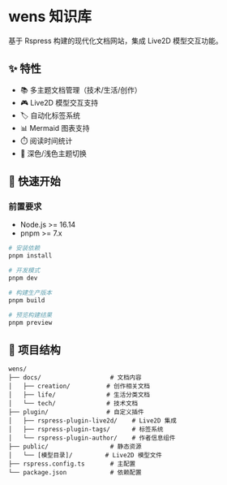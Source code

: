 # wens 知识库

基于 Rspress 构建的现代化文档网站，集成 Live2D 模型交互功能。

## ✨ 特性

- 📚 多主题文档管理（技术/生活/创作）
- 🎮 Live2D 模型交互支持
- 🏷️ 自动化标签系统
- 📊 Mermaid 图表支持
- ⏱️ 阅读时间统计
- 🎨 深色/浅色主题切换

## 🚀 快速开始

### 前置要求
- Node.js >= 16.14
- pnpm >= 7.x

```bash
# 安装依赖
pnpm install

# 开发模式
pnpm dev

# 构建生产版本
pnpm build

# 预览构建结果
pnpm preview

```

## 📂 项目结构
```plaintext
wens/
├── docs/                   # 文档内容
│   ├── creation/          # 创作相关文档
│   ├── life/              # 生活分类文档
│   └── tech/              # 技术文档
├── plugin/                # 自定义插件
│   ├── rspress-plugin-live2d/    # Live2D 集成
│   ├── rspress-plugin-tags/      # 标签系统
│   └── rspress-plugin-author/    # 作者信息组件
├── public/                 # 静态资源
│   └── [模型目录]/         # Live2D 模型文件
├── rspress.config.ts       # 主配置
└── package.json            # 依赖配置
```